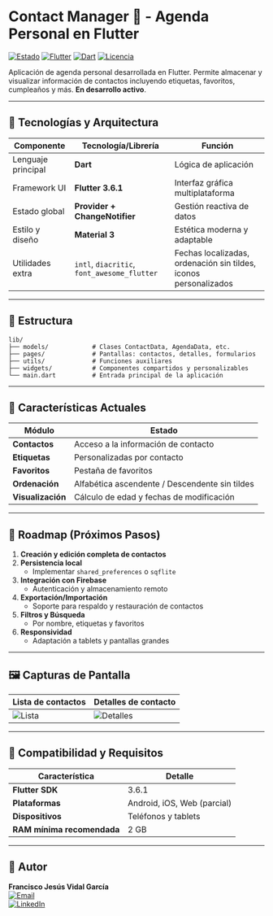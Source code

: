 # Contact Manager 📇 - Agenda Personal en Flutter

[![Estado](https://img.shields.io/badge/Estado-🚧_En_Desarrollo-orange)](https://github.com/tu-usuario/contact_manager)
[![Flutter](https://img.shields.io/badge/Flutter-02569B?logo=flutter&logoColor=white)](https://flutter.dev)
[![Dart](https://img.shields.io/badge/Dart-0175C2?logo=dart&logoColor=white)](https://dart.dev)
[![Licencia](https://img.shields.io/badge/Licencia-MIT-yellow)](https://opensource.org/licenses/MIT)

Aplicación de agenda personal desarrollada en Flutter. Permite almacenar y visualizar información de contactos incluyendo etiquetas, favoritos, cumpleaños y más. **En desarrollo activo**.

---

## 🔧 Tecnologías y Arquitectura

| Componente           | Tecnología/Librería            | Función                                                       |
|----------------------|-------------------------------|---------------------------------------------------------------|
| Lenguaje principal   | **Dart**                      | Lógica de aplicación                                           |
| Framework UI         | **Flutter 3.6.1**             | Interfaz gráfica multiplataforma                              |
| Estado global        | **Provider + ChangeNotifier** | Gestión reactiva de datos                                     |
| Estilo y diseño      | **Material 3**                | Estética moderna y adaptable                                  |
| Utilidades extra     | `intl`, `diacritic`, `font_awesome_flutter` | Fechas localizadas, ordenación sin tildes, iconos personalizados |

---

## 📂 Estructura

```text
lib/
├── models/            # Clases ContactData, AgendaData, etc.
├── pages/             # Pantallas: contactos, detalles, formularios
├── utils/             # Funciones auxiliares
├── widgets/           # Componentes compartidos y personalizables
└── main.dart          # Entrada principal de la aplicación
```

---

## 📌 Características Actuales

| Módulo           | Estado                                                        |
|------------------|---------------------------------------------------------------|
| **Contactos**    | Acceso a la información de contacto                   |
| **Etiquetas**    | Personalizadas por contacto                   |
| **Favoritos**    | Pestaña de favoritos                          |
| **Ordenación**   | Alfabética ascendente / Descendente sin tildes|
| **Visualización**| Cálculo de edad y fechas de modificación      |

---

## 🚧 Roadmap (Próximos Pasos)

1. **Creación y edición completa de contactos**
2. **Persistencia local**
   - Implementar `shared_preferences` o `sqflite`
3. **Integración con Firebase**
   - Autenticación y almacenamiento remoto
4. **Exportación/Importación**
   - Soporte para respaldo y restauración de contactos
5. **Filtros y Búsqueda**
   - Por nombre, etiquetas y favoritos
6. **Responsividad**
   - Adaptación a tablets y pantallas grandes

---

## 🖼️ Capturas de Pantalla

| Lista de contactos | Detalles de contacto |
|--------------------|----------------------|
| ![Lista](url_img)  | ![Detalles](url_img) |

---

## 📱 Compatibilidad y Requisitos

| Característica             | Detalle                                                 |
|----------------------------|----------------------------------------------------------|
| **Flutter SDK**            | 3.6.1                                                   |
| **Plataformas**            | Android, iOS, Web (parcial)                             |
| **Dispositivos**           | Teléfonos y tablets                                     |
| **RAM mínima recomendada** | 2 GB                                                    |

---

## 👤 Autor

**Francisco Jesús Vidal García**  
[![Email](https://img.shields.io/badge/📧_Email-fjvidalgarcia%40gmail.com-%23007EC6?style=flat&logo=gmail&logoColor=white)](mailto:fjvidalgarcia@gmail.com)  
[![LinkedIn](https://img.shields.io/badge/🔗_LinkedIn-Francisco_Vidal-%230A66C2?style=flat&logo=linkedin&logoColor=white)](https://www.linkedin.com/in/francisco-jes%C3%BAs-vidal-garc%C3%ADa-174189336/)